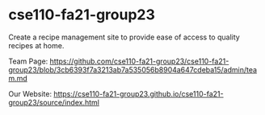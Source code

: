 # cse110-fa21-group23
Create a recipe management site to provide ease of access to quality recipes at home.  

Team Page: https://github.com/cse110-fa21-group23/cse110-fa21-group23/blob/3cb6393f7a3213ab7a535056b8904a647cdeba15/admin/team.md

Our Website: https://cse110-fa21-group23.github.io/cse110-fa21-group23/source/index.html
